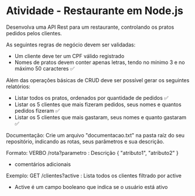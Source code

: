 # Atividade - Restaurante em Node.js

Desenvolva uma API Rest para um restaurante, controlando os pratos pedidos pelos clientes.

As seguintes regras de negócio devem ser validadas:

- Um cliente deve ter um CPF válido registrado
- Nomes de pratos devem conter apenas letras, tendo no mínimo 3 e no máximo 50 caracteres ✅

Além das operações básicas de CRUD deve ser possível gerar os seguintes relatórios:

- Listar todos os pratos, ordenados por quantidade de pedidos ✅
- Listar os 5 clientes que mais fizeram pedidos, seus nomes e quantos pedidos fizeram ✅
- Listar os 5 clientes que mais gastaram, seus nomes e quanto gastaram ✅

Documentação:
Crie um arquivo "documentacao.txt" na pasta raíz do seu repositório, indicando as rotas, seus parâmetros e sua descrição.

Formato:
VERBO /rota?parametro : Descrição
{
"atributo1",
"atributo2"
}

- comentários adicionais

Exemplo:
GET /clientes?active : Lista todos os clientes filtrado por active

- Active é um campo booleano que indica se o usuário está ativo
